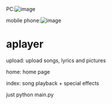 
PC:![image](https://github.com/user-attachments/assets/2aa02f8f-28d9-42ef-ac35-cb7d95537d6a)


mobile phone:![image](https://github.com/user-attachments/assets/7f55fb38-0cf4-40ca-a66d-23a0d7de31d7)



# aplayer
upload: upload songs, lyrics and pictures

home: home page

index: song playback + special effects

just python main.py 
